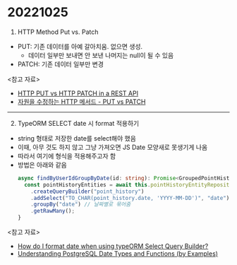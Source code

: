 # 20221025

1. HTTP Method Put vs. Patch

- PUT: 기존 데이터를 아예 갈아치움. 없으면 생성.
  - 데이터 일부만 보내면 안 보낸 나머지는 null이 될 수 있음
- PATCH: 기존 데이터 일부만 변경

<참고 자료>

- [HTTP PUT vs HTTP PATCH in a REST API](https://www.baeldung.com/http-put-patch-difference-spring)
- [자원을 수정하는 HTTP 메서드 - PUT vs PATCH](https://tecoble.techcourse.co.kr/post/2020-08-17-put-vs-patch/)

---

2. TypeORM SELECT date 시 format 적용하기

- string 형태로 저장한 date를 select해야 했음
- 이때, 아무 것도 하지 않고 그냥 가져오면 JS Date 모양새로 못생기게 나옴
- 따라서 여기에 형식을 적용해주고자 함
- 방법은 아래와 같음
  ```ts
  async findByUserIdGroupByDate(id: string): Promise<GroupedPointHistoryType[]> {
    const pointHistoryEntities = await this.pointHistoryEntityRepository
      .createQueryBuilder("point_history")
      .addSelect("TO_CHAR(point_history.date, 'YYYY-MM-DD')", "date") // date에 format 지정
      .groupBy("date") // 날짜별로 묶어줌
      .getRawMany();
  }
  ```

<참고 자료>

- [How do I format date when using typeORM Select Query Builder?](https://stackoverflow.com/questions/55945108/how-do-i-format-date-when-using-typeorm-select-query-builder)
- [Understanding PostgreSQL Date Types and Functions (by Examples)](https://blog.devart.com/postgres-date-types-and-functions-formatting.html)
